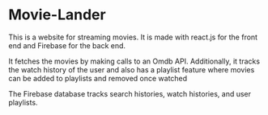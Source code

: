 # Movie-Lander


This is a website for streaming movies. It is made with react.js for the front end and Firebase for the back end. 

It fetches the movies by making calls to an Omdb API. Additionally, it tracks the watch history of the user and also has a playlist feature where movies can be added to playlists and removed once watched

The Firebase database tracks search histories, watch histories, and user playlists.
